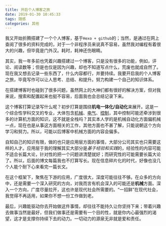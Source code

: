```yaml
---
title: 开启个人博客之旅
date: 2019-01-30 10:45:33
tags: 随感
categories: 其他
---
```


我又开始折腾搭建了一个个人博客，基于`Hexo + github`的；当然，是通过在网上查阅了很多的资料完成的，对于一个非程序员来说真不容易，虽然我对编程有着很大的兴趣，但毕竟是门外汉。耗时，耗神还伤眼睛。
<!--more-->

其实，我一年多前也凭着兴趣搭建过一个博客，只是没有很多的功能，例如，评论、阅读数等；但是也仅是因为兴趣，却也不知道写点什么，荒废也就成自然了。现在我又想去记录一些东西了，什么内容都行，并要持续。我要开启我的个人博客之旅，毕竟写作可以让人思考、总结、和提升。努力构建一个自己的知识体系。

在搭建博客时也碰到了很多问题，虽然网上的大神们都有很好的解决方案，但对我来说，搜索和配置起来也挺不容易，后面我也会总结记录下来。

这个博客打算记录写什么呢？初步打算是围绕**机电一体化/自动化**来展开。这是一个综合性学科交叉的专业，大体包含<u>机械</u>、<u>电气</u>、<u>控制</u>，其中控制可能还牵涉到很多的计算机方面的知识，这不就是全栈吗？其实本人学的是机械自动化方面偏机械一点，现在也是从事这方面相关的工作，其他方面也不甚了解，只能说朝这个方向学习和努力。所以，可能以后博客中机械方面的内容会偏多。

自知自己的知识有限，做的也只是应用层方面的事情，大部分公司其实也只需要这样的人才。应用层于我的理解其实大部分是*基于经验和实践*的，经验性的内容可能不适合长篇大论，针对性的把一个问题讲清楚就好；而研究性的可能需要长篇大论了。所以，后面的博文每篇我也不打算写长。现在信息碎片化的时代，好像也没几个人能个耐下心来看完一篇长文。

在这个框架下，聚焦在下游的应用，广度很大，深度可能往往不够。在众多的方向中，还是需要一个深入研究的方向，对我而言有机会深入的可能还是**机械**方面。深入一个方向，广度尽量拉开，这也许是现代社会所需要的。“一招鲜”在现代社会，我觉得不再适用，如果你不想一份工作做到老。

最后，兴趣能驱动你去开始做这件事情，却往往不能持久让你坚持下来；带着兴趣去做事当然是最好，但我们做事还是需要有一个目的性，就是你内心最强烈的渴望，这才是支撑你持续下去的动力。一切动力的源泉无非就是爱和责任。